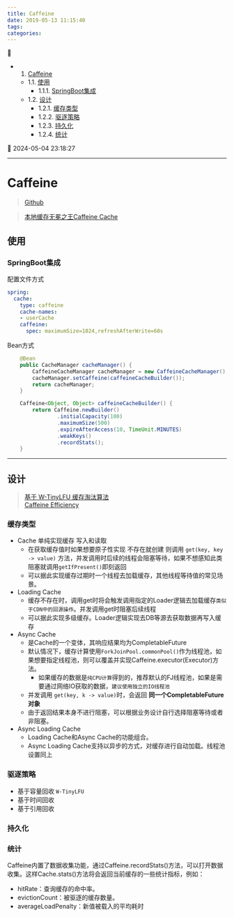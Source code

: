 ```yaml
---
title: Caffeine
date: 2019-05-13 11:15:40
tags: 
categories: 
---
```


💠

- 1. [Caffeine](#caffeine)
    - 1.1. [使用](#使用)
        - 1.1.1. [SpringBoot集成](#springboot集成)
    - 1.2. [设计](#设计)
        - 1.2.1. [缓存类型](#缓存类型)
        - 1.2.2. [驱逐策略](#驱逐策略)
        - 1.2.3. [持久化](#持久化)
        - 1.2.4. [统计](#统计)

💠 2024-05-04 23:18:27
****************************************
# Caffeine
> [Github](https://github.com/ben-manes/caffeine)  

> [本地缓存无冕之王Caffeine Cache ](https://mp.weixin.qq.com/s?__biz=Mzg4Nzc3NjkzOA==&mid=2247486885&idx=1&sn=37c7a9461402bd97822295cf51361777&chksm=cf847e60f8f3f776eb3b477decfbac55dc8b7ae1cf607ef68fbee89dbe02d40a800a92fabec7#rd)

## 使用

### SpringBoot集成
配置文件方式
```yml
spring:
  cache:
    type: caffeine
    cache-names:
    - userCache
    caffeine:
      spec: maximumSize=1024,refreshAfterWrite=60s
```
Bean方式
```java
    @Bean
    public CacheManager cacheManager() {
        CaffeineCacheManager cacheManager = new CaffeineCacheManager();
        cacheManager.setCaffeine(caffeineCacheBuilder());
        return cacheManager;
    }

    Caffeine<Object, Object> caffeineCacheBuilder() {
        return Caffeine.newBuilder()
                .initialCapacity(100)
                .maximumSize(500)
                .expireAfterAccess(10, TimeUnit.MINUTES)
                .weakKeys()
                .recordStats();
    }
```

************************

## 设计
> [基于 W-TinyLFU 缓存淘汰算法](/Skills/Cache/Cache.md#缓存淘汰算法)  
> [Caffeine Efficiency](https://github.com/ben-manes/caffeine/wiki/Efficiency)  

### 缓存类型
- Cache 单纯实现缓存 写入和读取
    - 在获取缓存值时如果想要原子性实现 不存在就创建 则调用 `get(key, key -> value)` 方法，并发调用时后续的线程会阻塞等待，如果不想感知此类阻塞就调用`getIfPresent()`即刻返回
    - 可以据此实现缓存过期时一个线程去加载缓存，其他线程等待值的常见场景。
- Loading Cache
    - 缓存不存在时，调用get时将会触发调用指定的Loader逻辑去加载缓存`类似于CDN中的回源操作`。并发调用get时阻塞后续线程
    - 可以据此实现多级缓存。Loader逻辑实现去DB等源去获取数据再写入缓存
- Async Cache
    - 是Cache的一个变体，其响应结果均为CompletableFuture
    - 默认情况下，缓存计算使用`ForkJoinPool.commonPool()`作为线程池，如果想要指定线程池，则可以覆盖并实现Caffeine.executor(Executor)方法。
        - 如果缓存的数据是`纯CPU计算`得到的，推荐默认的FJ线程池，如果是需要通过网络IO获取的数据，`建议使用独立的IO线程池`
    - 并发调用 `get(key, k -> value)`时，会返回 **同一个CompletableFuture对象**
    - 由于返回结果本身不进行阻塞，可以根据业务设计自行选择阻塞等待或者非阻塞。
- Async Loading Cache
    - Loading Cache和Async Cache的功能组合。
    - Async Loading Cache支持以异步的方式，对缓存进行自动加载。线程池设置同上

### 驱逐策略
- 基于容量回收 `W-TinyLFU`
- 基于时间回收 
- 基于引用回收 

### 持久化


### 统计
Caffeine内置了数据收集功能，通过Caffeine.recordStats()方法，可以打开数据收集。这样Cache.stats()方法将会返回当前缓存的一些统计指标，例如：
- hitRate：查询缓存的命中率。
- evictionCount：被驱逐的缓存数量。
- averageLoadPenalty：新值被载入的平均耗时

